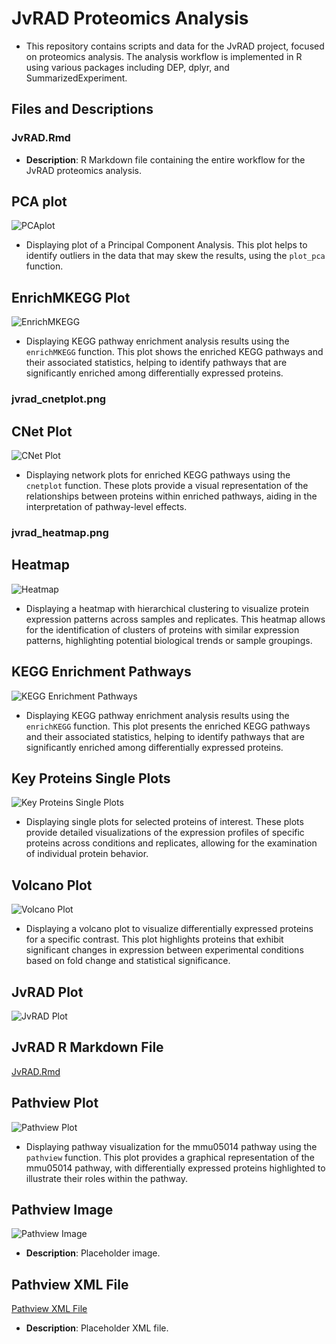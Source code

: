 # JvRAD Proteomics Analysis

- This repository contains scripts and data for the JvRAD project, focused on proteomics analysis. The analysis workflow is implemented in R using various packages including DEP, dplyr, and SummarizedExperiment.

## Files and Descriptions

### JvRAD.Rmd
- **Description**: R Markdown file containing the entire workflow for the JvRAD proteomics analysis.

## PCA plot

![PCAplot](PCA_plot.png)

- Displaying plot of a Principal Component Analysis. This plot helps to identify outliers in the data that may skew the results, using the `plot_pca` function.  

## EnrichMKEGG Plot

![EnrichMKEGG](enrichMKEGG.png)

- Displaying KEGG pathway enrichment analysis results using the `enrichMKEGG` function. This plot shows the enriched KEGG pathways and their associated statistics, helping to identify pathways that are significantly enriched among differentially expressed proteins.


### jvrad_cnetplot.png
## CNet Plot
![CNet Plot](jvrad_cnetplot.png)

- Displaying network plots for enriched KEGG pathways using the `cnetplot` function. These plots provide a visual representation of the relationships between proteins within enriched pathways, aiding in the interpretation of pathway-level effects.

### jvrad_heatmap.png

## Heatmap
![Heatmap](jvrad_heatmap.png)

- Displaying a heatmap with hierarchical clustering to visualize protein expression patterns across samples and replicates. This heatmap allows for the identification of clusters of proteins with similar expression patterns, highlighting potential biological trends or sample groupings.


## KEGG Enrichment Pathways
![KEGG Enrichment Pathways](jvrad_keggEnrichPathways.png)

- Displaying KEGG pathway enrichment analysis results using the `enrichKEGG` function. This plot presents the enriched KEGG pathways and their associated statistics, helping to identify pathways that are significantly enriched among differentially expressed proteins.


## Key Proteins Single Plots
![Key Proteins Single Plots](jvrad_key_protsSinglePlots.png)

- Displaying single plots for selected proteins of interest. These plots provide detailed visualizations of the expression profiles of specific proteins across conditions and replicates, allowing for the examination of individual protein behavior.


## Volcano Plot
![Volcano Plot](jvrad_volcanoPlot.png)

- Displaying a volcano plot to visualize differentially expressed proteins for a specific contrast. This plot highlights proteins that exhibit significant changes in expression between experimental conditions based on fold change and statistical significance.


## JvRAD Plot
![JvRAD Plot](jvrad.png)

## JvRAD R Markdown File
[JvRAD.Rmd](JvRAD.Rmd)

## Pathview Plot
![Pathview Plot](mmu05014.pathview.png)

- Displaying pathway visualization for the mmu05014 pathway using the `pathview` function. This plot provides a graphical representation of the mmu05014 pathway, with differentially expressed proteins highlighted to illustrate their roles within the pathway.


## Pathview Image
![Pathview Image](mmu05014.png)

-  **Description**: Placeholder image.

## Pathview XML File
[Pathview XML File](mmu05014.xml)

- **Description**: Placeholder XML file.
